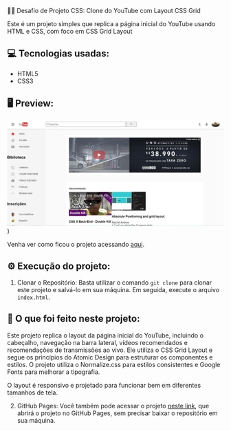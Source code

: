 👨‍💻 Desafio de Projeto CSS: Clone do YouTube com Layout CSS Grid

 Este é um projeto simples que replica a página inicial do YouTube usando HTML e CSS, com foco em CSS Grid Layout

 ## 💻 Tecnologias usadas:
- HTML5
- CSS3

## 🖥 Preview:
![Imagem do Projeto](./assets/img/test.png))

Venha ver como ficou o projeto acessando [aqui](https://gbarros013.github.io/ListaYoutube/).

## ⚙ Execução do projeto:
1. Clonar o Repositório: Basta utilizar o comando `git clone` para clonar este projeto e salvá-lo em sua máquina. Em seguida, execute o arquivo `index.html`.

## 🤔 O que foi feito neste projeto:
Este projeto replica o layout da página inicial do YouTube, incluindo o cabeçalho, navegação na barra lateral, vídeos recomendados e recomendações de transmissões ao vivo. Ele utiliza o CSS Grid Layout e segue os princípios do Atomic Design para estruturar os componentes e estilos. O projeto utiliza o Normalize.css para estilos consistentes e Google Fonts para melhorar a tipografia.

O layout é responsivo e projetado para funcionar bem em diferentes tamanhos de tela.

2. GitHub Pages: Você também pode acessar o projeto [neste link](https://gbarros013.github.io/ListaYoutube/), que abrirá o projeto no GitHub Pages, sem precisar baixar o repositório em sua máquina.
